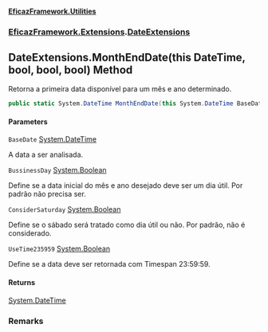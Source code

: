 #### [EficazFramework.Utilities](EficazFrameworkUtilities.md 'EficazFramework Utilities')
### [EficazFramework.Extensions](EficazFrameworkUtilities.md#EficazFramework.Extensions 'EficazFramework.Extensions').[DateExtensions](DateExtensions.md 'EficazFramework.Extensions.DateExtensions')

## DateExtensions.MonthEndDate(this DateTime, bool, bool, bool) Method

Retorna a primeira data disponível para um mês e ano determinado.

```csharp
public static System.DateTime MonthEndDate(this System.DateTime BaseDate, bool BussinessDay=false, bool ConsiderSaturday=false, bool UseTime235959=false);
```
#### Parameters

<a name='EficazFramework.Extensions.DateExtensions.MonthEndDate(thisSystem.DateTime,bool,bool,bool).BaseDate'></a>

`BaseDate` [System.DateTime](https://docs.microsoft.com/en-us/dotnet/api/System.DateTime 'System.DateTime')

A data a ser analisada.

<a name='EficazFramework.Extensions.DateExtensions.MonthEndDate(thisSystem.DateTime,bool,bool,bool).BussinessDay'></a>

`BussinessDay` [System.Boolean](https://docs.microsoft.com/en-us/dotnet/api/System.Boolean 'System.Boolean')

Define se a data inicial do mês e ano desejado deve ser um dia útil. Por padrão não precisa ser.

<a name='EficazFramework.Extensions.DateExtensions.MonthEndDate(thisSystem.DateTime,bool,bool,bool).ConsiderSaturday'></a>

`ConsiderSaturday` [System.Boolean](https://docs.microsoft.com/en-us/dotnet/api/System.Boolean 'System.Boolean')

Define se o sábado será tratado como dia útil ou não. Por padrão, não é considerado.

<a name='EficazFramework.Extensions.DateExtensions.MonthEndDate(thisSystem.DateTime,bool,bool,bool).UseTime235959'></a>

`UseTime235959` [System.Boolean](https://docs.microsoft.com/en-us/dotnet/api/System.Boolean 'System.Boolean')

Define se a data deve ser retornada com Timespan 23:59:59.

#### Returns
[System.DateTime](https://docs.microsoft.com/en-us/dotnet/api/System.DateTime 'System.DateTime')

### Remarks